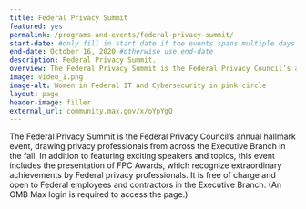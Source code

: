 ```yaml
---
title: Federal Privacy Summit
featured: yes
permalink: /programs-and-events/federal-privacy-summit/
start-date: #only fill in start date if the events spans multiple days
end-date: October 16, 2020 #otherwise use end-date
description: Federal Privacy Summit.
overview: The Federal Privacy Summit is the Federal Privacy Council’s annual hallmark event, drawing privacy professionals from across the Executive Branch in the fall. In addition to featuring exciting speakers and topics, this event includes the presentation of FPC Awards, which recognize extraordinary achievements by Federal privacy professionals. It is free of charge and open to Federal employees and contractors in the Executive Branch. (An OMB Max login is required to access the page.)
image: Video_1.png
image-alt: Women in Federal IT and Cybersecurity in pink circle
layout: page
header-image: filler
external_url: community.max.gov/x/oYpYgQ
---
```

The Federal Privacy Summit is the Federal Privacy Council’s annual hallmark event, drawing privacy professionals from across the Executive Branch in the fall. In addition to featuring exciting speakers and topics, this event includes the presentation of FPC Awards, which recognize extraordinary achievements by Federal privacy professionals. It is free of charge and open to Federal employees and contractors in the Executive Branch. (An OMB Max login is required to access the page.)
